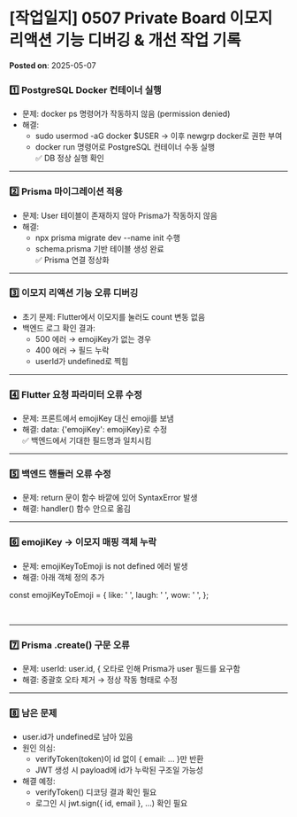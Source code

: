 # [작업일지] 0507  Private Board 이모지 리액션 기능 디버깅 &amp; 개선 작업 기록
**Posted on**: 2025-05-07

<h3>1️⃣ <b>PostgreSQL Docker 컨테이너 실행</b></h3>
<ul>
<li>문제: docker ps 명령어가 작동하지 않음 (permission denied)</li>
<li>해결:
<ul>
<li>sudo usermod -aG docker $USER &rarr; 이후 newgrp docker로 권한 부여</li>
<li>docker run 명령어로 PostgreSQL 컨테이너 수동 실행<br />✅ DB 정상 실행 확인</li>
</ul>
</li>
</ul>
<hr />
<h3>2️⃣ <b>Prisma 마이그레이션 적용</b></h3>
<ul>
<li>문제: User 테이블이 존재하지 않아 Prisma가 작동하지 않음</li>
<li>해결:
<ul>
<li>npx prisma migrate dev --name init 수행</li>
<li>schema.prisma 기반 테이블 생성 완료<br />✅ Prisma 연결 정상화</li>
</ul>
</li>
</ul>
<hr />
<h3>3️⃣ <b>이모지 리액션 기능 오류 디버깅</b></h3>
<ul>
<li>초기 문제: Flutter에서 이모지를 눌러도 count 변동 없음</li>
<li>백엔드 로그 확인 결과:
<ul>
<li>500 에러 &rarr; emojiKey가 없는 경우</li>
<li>400 에러 &rarr; 필드 누락</li>
<li>userId가 undefined로 찍힘</li>
</ul>
</li>
</ul>
<hr />
<h3>4️⃣ <b>Flutter 요청 파라미터 오류 수정</b></h3>
<ul>
<li>문제: 프론트에서 emojiKey 대신 emoji를 보냄</li>
<li>해결: data: {'emojiKey': emojiKey}로 수정<br />✅ 백엔드에서 기대한 필드명과 일치시킴</li>
</ul>
<hr />
<h3>5️⃣ <b>백엔드 핸들러 오류 수정</b></h3>
<ul>
<li>문제: return 문이 함수 바깥에 있어 SyntaxError 발생</li>
<li>해결: handler() 함수 안으로 옮김</li>
</ul>
<hr />
<h3>6️⃣ <b>emojiKey &rarr; 이모지 매핑 객체 누락</b></h3>
<ul>
<li>문제: emojiKeyToEmoji is not defined 에러 발생</li>
<li>해결: 아래 객체 정의 추가</li>
</ul>
<div>
<div><span><span><span>const</span></span><span> emojiKeyToEmoji = { </span><span><span>like</span></span><span>: </span><span><span>' '</span></span><span>, </span><span><span>laugh</span></span><span>: </span><span><span>' '</span></span><span>, </span><span><span>wow</span></span><span>: </span><span><span>' '</span></span><span>, }; </span></span></div>
</div>
<p>&nbsp;</p>
<hr />
<h3>7️⃣ <b>Prisma .create() 구문 오류</b></h3>
<ul>
<li>문제: userId: user.id, { 오타로 인해 Prisma가 user 필드를 요구함</li>
<li>해결: 중괄호 오타 제거 &rarr; 정상 작동 형태로 수정</li>
</ul>
<hr />
<h3>8️⃣ <b>남은 문제</b></h3>
<ul>
<li>user.id가 undefined로 남아 있음</li>
<li>원인 의심:
<ul>
<li>verifyToken(token)이 id 없이 { email: ... }만 반환</li>
<li>JWT 생성 시 payload에 id가 누락된 구조일 가능성</li>
</ul>
</li>
<li>해결 예정:
<ul>
<li>verifyToken() 디코딩 결과 확인 필요</li>
<li>로그인 시 jwt.sign({ id, email }, ...) 확인 필요</li>
</ul>
</li>
</ul>